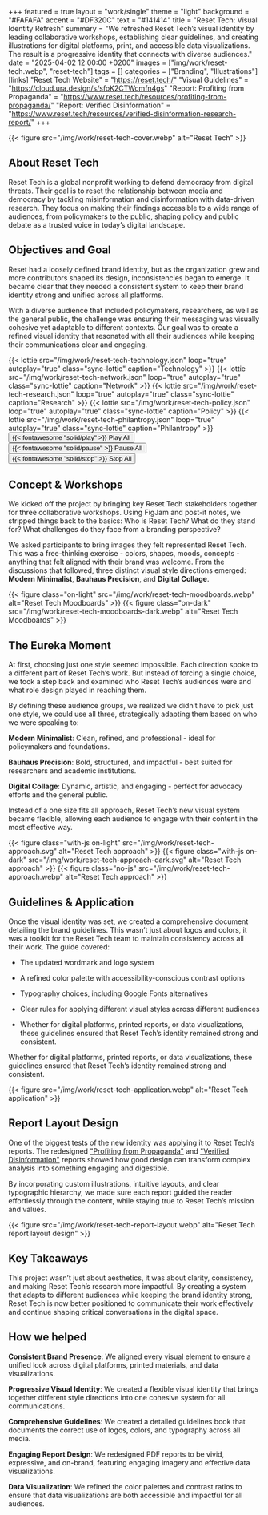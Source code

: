 +++
featured = true
layout = "work/single"
theme = "light"
background = "#FAFAFA"
accent = "#DF320C"
text = "#141414"
title = "Reset Tech: Visual Identity Refresh"
summary = "We refreshed Reset Tech’s visual identity by leading collaborative workshops, establishing clear guidelines, and creating illustrations for digital platforms, print, and accessible data visualizations. The result is a progressive identity that connects with diverse audiences."
date = "2025-04-02 12:00:00 +0200"
images = ["img/work/reset-tech.webp", "reset-tech"]
tags = []
categories = ["Branding", "Illustrations"]
[links]
    "Reset Tech Website" = "https://reset.tech/"
    "Visual Guidelines" = "https://cloud.ura.design/s/sfoK2CTWcmfn4gs"
    "Report: Profiting from Propaganda" = "https://www.reset.tech/resources/profiting-from-propaganda/"
    "Report: Verified Disinformation" = "https://www.reset.tech/resources/verified-disinformation-research-report/"
+++

{{< figure src="/img/work/reset-tech-cover.webp" alt="Reset Tech" >}}

## About Reset Tech

Reset Tech is a global nonprofit working to defend democracy from digital threats. Their goal is to reset the relationship between media and democracy by tackling misinformation and disinformation with data-driven research. They focus on making their findings accessible to a wide range of audiences, from policymakers to the public, shaping policy and public debate as a trusted voice in today’s digital landscape.

## Objectives and Goal

Reset had a loosely defined brand identity, but as the organization grew and more contributors shaped its design, inconsistencies began to emerge. It became clear that they needed a consistent system to keep their brand identity strong and unified across all platforms.

With a diverse audience that included policymakers, researchers,  as well as the general public, the challenge was ensuring their messaging was visually cohesive yet adaptable to different contexts. Our goal was to create a refined visual identity that resonated with all their audiences while keeping their communications clear and engaging.

<div class="row justify-content-start justify-content-xl-between gap-2 my-4">
{{< lottie src="/img/work/reset-tech-technology.json" loop="true" autoplay="true" class="sync-lottie" caption="Technology" >}}
{{< lottie src="/img/work/reset-tech-network.json" loop="true" autoplay="true" class="sync-lottie" caption="Network" >}}
{{< lottie src="/img/work/reset-tech-research.json" loop="true" autoplay="true" class="sync-lottie" caption="Research" >}}
{{< lottie src="/img/work/reset-tech-policy.json" loop="true" autoplay="true" class="sync-lottie" caption="Policy" >}}
{{< lottie src="/img/work/reset-tech-philantropy.json" loop="true" autoplay="true" class="sync-lottie" caption="Philantropy" >}}
</div>

<div class="text-center my-3">
<button class="player me-2" id="playAll">{{< fontawesome "solid/play" >}} Play All</button>
<button class="player me-2" id="pauseAll">{{< fontawesome "solid/pause" >}} Pause All</button>
<button class="player" id="stopAll">{{< fontawesome "solid/stop" >}} Stop All</button>
</div>

## Concept & Workshops

We kicked off the project by bringing key Reset Tech stakeholders together for three collaborative workshops. Using FigJam and post-it notes, we stripped things back to the basics: Who is Reset Tech? What do they stand for? What challenges do they face from a branding perspective?

We asked participants to bring images they felt represented Reset Tech. This was a free-thinking exercise - colors, shapes, moods, concepts - anything that felt aligned with their brand was welcome. From the discussions that followed, three distinct visual style directions emerged: **Modern Minimalist**, **Bauhaus Precision**, and **Digital Collage**.

{{< figure class="on-light" src="/img/work/reset-tech-moodboards.webp" alt="Reset Tech Moodboards" >}}
{{< figure class="on-dark" src="/img/work/reset-tech-moodboards-dark.webp" alt="Reset Tech Moodboards" >}}

## The Eureka Moment

At first, choosing just one style seemed impossible. Each direction spoke to a different part of Reset Tech’s work. But instead of forcing a single choice, we took a step back and examined who Reset Tech’s audiences were and what role design played in reaching them.

By defining these audience groups, we realized we didn’t have to pick just one style, we could use all three, strategically adapting them based on who we were speaking to:

**Modern Minimalist**: Clean, refined, and professional - ideal for policymakers and foundations.

**Bauhaus Precision**: Bold, structured, and impactful - best suited for researchers and academic institutions.

**Digital Collage**: Dynamic, artistic, and engaging - perfect for advocacy efforts and the general public.

Instead of a one size fits all approach, Reset Tech’s new visual system became flexible, allowing each audience to engage with their content in the most effective way.

{{< figure class="with-js on-light" src="/img/work/reset-tech-approach.svg" alt="Reset Tech approach" >}}
{{< figure class="with-js on-dark" src="/img/work/reset-tech-approach-dark.svg" alt="Reset Tech approach" >}}
{{< figure class="no-js" src="/img/work/reset-tech-approach.webp" alt="Reset Tech approach" >}}

## Guidelines & Application

Once the visual identity was set, we created a comprehensive document detailing the brand guidelines. This wasn’t just about logos and colors, it was a toolkit for the Reset Tech team to maintain consistency across all their work. The guide covered:

- The updated wordmark and logo system

- A refined color palette with accessibility-conscious contrast options

- Typography choices, including Google Fonts alternatives

- Clear rules for applying different visual styles across different audiences

- Whether for digital platforms, printed reports, or data visualizations, these guidelines ensured that Reset Tech’s identity remained strong and consistent.

Whether for digital platforms, printed reports, or data visualizations, these guidelines ensured that Reset Tech’s identity remained strong and consistent.

{{< figure src="/img/work/reset-tech-application.webp" alt="Reset Tech application" >}}

## Report Layout Design

One of the biggest tests of the new identity was applying it to Reset Tech’s reports. The redesigned ["Profiting from Propaganda"](https://www.reset.tech/resources/profiting-from-propaganda/) and ["Verified Disinformation"](https://www.reset.tech/resources/verified-disinformation-research-report/) reports showed how good design can transform complex analysis into something engaging and digestible.

By incorporating custom illustrations, intuitive layouts, and clear typographic hierarchy, we made sure each report guided the reader effortlessly through the content, while staying true to Reset Tech’s mission and values.

{{< figure src="/img/work/reset-tech-report-layout.webp" alt="Reset Tech report layout design" >}}

## Key Takeaways

This project wasn’t just about aesthetics, it was about clarity, consistency, and making Reset Tech’s research more impactful. By creating a system that adapts to different audiences while keeping the brand identity strong, Reset Tech is now better positioned to communicate their work effectively and continue shaping critical conversations in the digital space.

## How we helped

**Consistent Brand Presence**: We aligned every visual element to ensure a unified look across digital platforms, printed materials, and data visualizations.

**Progressive Visual Identity**: We created a flexible visual identity that brings together different style directions into one cohesive system for all communications.

**Comprehensive Guidelines**: We created a detailed guidelines book that documents the correct use of logos, colors, and typography across all media.

**Engaging Report Design**: We redesigned PDF reports to be vivid, expressive, and on-brand, featuring engaging imagery and effective data visualizations.

**Data Visualization**: We refined the color palettes and contrast ratios to ensure that data visualizations are both accessible and impactful for all audiences.